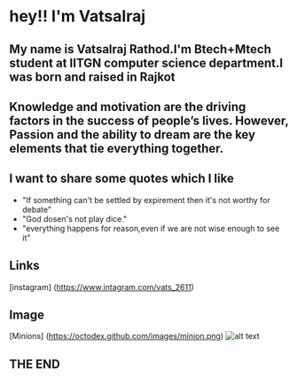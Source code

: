 # hey!! I'm Vatsalraj

## My name is Vatsalraj Rathod.I'm Btech+Mtech student at IITGN computer science department.I was born and raised in Rajkot
## Knowledge and motivation are the driving factors in the success of people’s lives. However, Passion and the ability to dream are the key elements that tie everything together.
## I want to share some quotes which I like
- "If something can't be settled by expirement then it's not worthy for debate"
- "God dosen's not play dice."
- "everything happens for reason,even if we are not wise enough to see it"


## Links
[instagram] (https://www.intagram.com/vats_2611)
## Image
[Minions] (https://octodex.github.com/images/minion.png)
![alt text](http://picsum.photo/400/400)
## THE END
